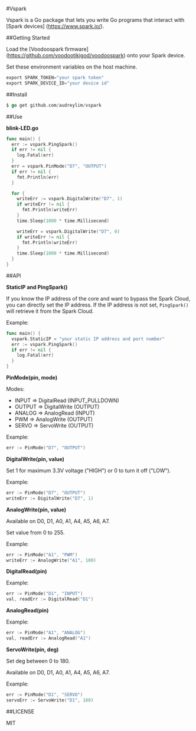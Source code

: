 #Vspark

Vspark is a Go package that lets you write Go programs that interact with [Spark devices] (https://www.spark.io/).

##Getting Started

Load the [Voodoospark firmware] (https://github.com/voodootikigod/voodoospark) onto your Spark device. 

Set these environment variables on the host machine.

```go
export SPARK_TOKEN="your spark token"
export SPARK_DEVICE_ID="your device id"
```

##Install

```go
$ go get github.com/audreylim/vspark
```

##Use

**blink-LED.go**

```go
func main() {
  err := vspark.PingSpark()
  if err != nil {
    log.Fatal(err)
  }
  err = vspark.PinMode("D7", "OUTPUT")
  if err != nil {
    fmt.Println(err)
  }

  for {
    writeErr := vspark.DigitalWrite("D7", 1)
    if writeErr != nil {
      fmt.Println(writeErr)
    }
    time.Sleep(1000 * time.Millisecond)

    writeErr = vspark.DigitalWrite("D7", 0)
    if writeErr != nil {
      fmt.Println(writeErr)
    }
    time.Sleep(1000 * time.Millisecond)
  }
}
```

##API

**StaticIP and PingSpark()**

If you know the IP address of the core and want to bypass the Spark Cloud, you can directly set the IP address. If the IP address is not set, `PingSpark()` will retrieve it from the Spark Cloud.

Example:
```go 
func main() {
  vspark.StaticIP = "your static IP address and port number"
  err := vspark.PingSpark()
  if err != nil {
    log.Fatal(err)
  }
}
```  

**PinMode(pin, mode)**

Modes:
- INPUT => DigitalRead (INPUT_PULLDOWN)
- OUTPUT => DigitalWrite (OUTPUT)
- ANALOG => AnalogRead (INPUT)
- PWM => AnalogWrite (OUTPUT)
- SERVO => ServoWrite (OUTPUT)

Example: 
```go
err := PinMode("D7", "OUTPUT")

```

**DigitalWrite(pin, value)**

Set 1 for maximum 3.3V voltage ("HIGH") or 0 to turn it off ("LOW").

Example: 
```go
err := PinMode("D7", "OUTPUT")
writeErr := DigitalWrite("D7", 1)
```

**AnalogWrite(pin, value)**

Available on D0, D1, A0, A1, A4, A5, A6, A7.

Set value from 0 to 255.

Example:
```go
err := PinMode("A1", "PWM")
writeErr := AnalogWrite("A1", 100)
```

**DigitalRead(pin)**

Example:
```go
err := PinMode("D1", "INPUT")
val, readErr := DigitalRead("D1")
```

**AnalogRead(pin)**

Example:
```go
err := PinMode("A1", "ANALOG")
val, readErr := AnalogRead("A1")
```

**ServoWrite(pin, deg)**

Set deg between 0 to 180.

Available on D0, D1, A0, A1, A4, A5, A6, A7.

Example:
```go
err := PinMode("D1", "SERVO")
servoErr := ServoWrite("D1", 180)
```

##LICENSE

MIT
